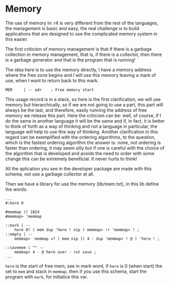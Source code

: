 # Memory

The use of memory in: r4 is very different from the rest of the languages, the management is basic and easy, the real challenge is to build applications that are designed to use the complicated memory system in this easier.

The first criticism of memory management is that if there is a garbage collection in memory management, that is, if there is a collector, then there is a garbage generator and that is the program that is running!

The idea here is to use the memory directly, I have a memory address where the free zone begins and I will use this memory leaving a mark of use, when I want to return back to this mark.

```
MEM		| -- adr 	; Free memory start
```

This usage record is in a stack, so here is the first clarification, we will use memory but hierarchically, so if we are not going to use a part, this part will always be the last, and therefore, easily running the address of free memory we release this part.
Here the criticism can be: well, of course, if I do the same in another language it will be the same and if, in fact, it is better to think of forth as a way of thinking and not a language in particular, the language will help to use this way of thinking.
Another clarification in this regard can be exemplified with the ordering algorithms, to the question, which is the fastest ordering algorithm the answer is: none, not ordering is faster than ordering, it may seem silly but if one is careful with the choice of the algorithm that is developed and avoids the need to order with some change this can be extremely beneficial. It never hurts to think!

All the aplication you see in the developer package are made with this schema, not use a garbage collector at all.

Then we have a library for use the memory (lib/mem.txt), in this lib define the words:

```
...
#:here 0

#memmap )( 1024
#memmap> 'memmap

::mark | --
	here 0? ( mem dup 'here ! nip ) memmap> !+ 'memmap> ! ;
::empty | --
	memmap> 'memmap =? ( mem nip )( 4 - dup 'memmap> ! @ ) 'here ! ;

::savemem | "" --
	memmap> 4 - @ here over - rot save ;
...
```

`here` is the start of free mem, see in mark word, if `here` is 0 (when start) the set to `mem` and stack in `memmap`.
then if you use this schema, start the program with `mark`, for initialice this var.

